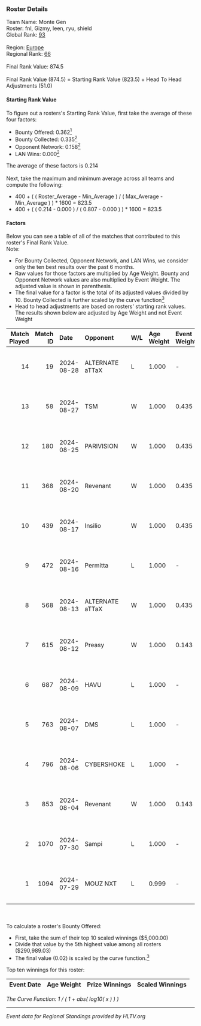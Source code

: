 ### Roster Details<br />
Team Name: Monte Gen<br />
Roster: fnl, Gizmy, leen, ryu, shield<br />
Global Rank: [93](../../standings_global_2024_08_28.md)<br />
<br />
Region: [Europe]( ../../standings_europe_2024_08_28.md)<br />
Regional Rank: [66]( ../../standings_europe_2024_08_28.md)<br />
<br />
Final Rank Value:  874.5<br />
<br />
Final Rank Value (874.5) = Starting Rank Value (823.5) + Head To Head Adjustments (51.0)<br />

#### Starting Rank Value<br />
To figure out a rosters's Starting Rank Value, first take the average of these four factors:<br />
- Bounty Offered: 0.362[<sup>1</sup>](#table2)
- Bounty Collected: 0.335[<sup>2</sup>](#table1)
- Opponent Network: 0.158[<sup>2</sup>](#table1)
- LAN Wins: 0.000[<sup>2</sup>](#table1)

The average of these factors is 0.214<br />
<br />
Next, take the maximum and minimum average across all teams and compute the following:<br />
- 400 + ( ( Roster_Average - Min_Average ) / ( Max_Average - Min_Average ) ) * 1600 = 823.5
- 400 + ( ( 0.214 - 0.000 ) / ( 0.807 - 0.000 ) ) * 1600 = 823.5


#### Factors<br />
Below you can see a table of all of the matches that contributed to this roster's Final Rank Value.<br />
Note:<br />

- For Bounty Collected, Opponent Network, and LAN Wins, we consider only the ten best results over the past 6 months.
- Raw values for those factors are multiplied by Age Weight. Bounty and Opponent Network values are also multiplied by Event Weight. The adjusted value is shown in parenthesis.
- The final value for a factor is the total of its adjusted values divided by 10. Bounty Collected is further scaled by the curve function[<sup>3</sup>](#curveFunction)
- Head to head adjustments are based on rosters' starting rank values. The results shown below are adjusted by Age Weight and not Event Weight
<span id="table1"></span><br />


| Match Played | Match ID | Date       | Opponent        | W/L | Age Weight | Event Weight | Bounty Collected | Opponent Network | LAN Wins  | H2H Adj. | Roster                         |
| -: | -: | :- | :- | :- | :- | :- | :- | :- | :- | -: | :- |
|           14 |       19 | 2024-08-28 | ALTERNATE aTTaX | L   | 1.000      | -            | -                | -                | -         |   -13.36 | fnl, Gizmy, leen, ryu, shield  |
|           13 |       58 | 2024-08-27 | TSM             | W   | 1.000      | 0.435        | 0.064 (0.028)    | 0.844 (0.367)    | 0 (0.000) |    24.07 | fnl, Gizmy, leen, ryu, shield  |
|           12 |      180 | 2024-08-25 | PARIVISION      | W   | 1.000      | 0.435        | 0.050 (0.022)    | 0.703 (0.306)    | 0 (0.000) |    26.45 | fnl, Gizmy, leen, ryu, shield  |
|           11 |      368 | 2024-08-20 | Revenant        | W   | 1.000      | 0.435        | 0.047 (0.020)    | 0.576 (0.251)    | 0 (0.000) |    20.65 | fnl, Gizmy, leen, ryu, shield  |
|           10 |      439 | 2024-08-17 | Insilio         | W   | 1.000      | 0.435        | 0.027 (0.012)    | 0.555 (0.241)    | 0 (0.000) |    19.83 | fnl, Gizmy, leen, ryu, shield  |
|            9 |      472 | 2024-08-16 | Permitta        | L   | 1.000      | -            | -                | -                | -         |   -11.35 | AiyvaN, fnl, leen, ryu, shield |
|            8 |      568 | 2024-08-13 | ALTERNATE aTTaX | W   | 1.000      | 0.435        | 0.035 (0.015)    | 0.707 (0.307)    | 0 (0.000) |    17.77 | fnl, Gizmy, leen, ryu, shield  |
|            7 |      615 | 2024-08-12 | Preasy          | W   | 1.000      | 0.143        | 0.008 (0.001)    | 0.173 (0.025)    | 0 (0.000) |    12.39 | fnl, Gizmy, leen, ryu, shield  |
|            6 |      687 | 2024-08-09 | HAVU            | L   | 1.000      | -            | -                | -                | -         |   -24.53 | fnl, Gizmy, leen, ryu, shield  |
|            5 |      763 | 2024-08-07 | DMS             | L   | 1.000      | -            | -                | -                | -         |   -12.19 | fnl, Gizmy, leen, ryu, shield  |
|            4 |      796 | 2024-08-06 | CYBERSHOKE      | L   | 1.000      | -            | -                | -                | -         |   -10.20 | fnl, Gizmy, leen, ryu, shield  |
|            3 |      853 | 2024-08-04 | Revenant        | W   | 1.000      | 0.143        | 0.047 (0.007)    | 0.576 (0.082)    | 0 (0.000) |    19.29 | fnl, Gizmy, leen, ryu, shield  |
|            2 |     1070 | 2024-07-30 | Sampi           | L   | 1.000      | -            | -                | -                | -         |   -11.53 | fnl, Gizmy, leen, ryu, shield  |
|            1 |     1094 | 2024-07-29 | MOUZ NXT        | L   | 0.999      | -            | -                | -                | -         |    -6.28 | fnl, Gizmy, leen, ryu, shield  |

<br />
<span id="table2"></span><br />
To calculate a roster's Bounty Offered:<br />

- First, take the sum of their top 10 scaled winnings ($5,000.00)
- Divide that value by the 5th highest value among all rosters ($290,989.03)
- The final value (0.02) is scaled by the curve function.[<sup>3</sup>](#curveFunction)

Top ten winnings for this roster:<br />

| Event Date | Age Weight | Prize Winnings | Scaled Winnings |
| :- | -: | :- | :- |


<span id="curveFunction"></span>_The Curve Function: 1 / ( 1 + abs( log10( x ) ) )_<br />

---
_Event data for Regional Standings provided by HLTV.org_<br />
